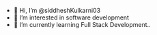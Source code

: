- 👋 Hi, I’m @siddheshKulkarni03
- 👀 I’m interested in software development
- 🌱 I’m currently learning Full Stack Development..


<!---
siddheshKulkarni03/siddheshKulkarni03 is a ✨ special ✨ repository because its `README.md` (this file) appears on your GitHub profile.
You can click the Preview link to take a look at your changes.
--->
